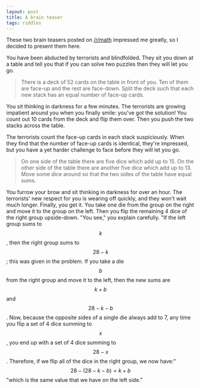 ```yaml
---
layout: post
title: A brain teaser
tags: riddles
---
```


These two brain teasers posted on [/r/math](http://reddit.com/r/math/) impressed me greatly, so I decided to present them here.

You have been abducted by terrorists and blindfolded. They sit you down at a table and tell you that if you can solve two puzzles then they will let you go.

> There is a deck of 52 cards on the table in front of you. Ten of them are face-up and the rest are face-down. Split the deck such that each new stack has an equal number of face-up cards.

You sit thinking in darkness for a few minutes. The terrorists are growing impatient around you when you finally smile: you've got the solution! You count out 10 cards from the deck and flip them over. Then you push the two stacks across the table.

The terrorists count the face-up cards in each stack suspiciously. When they find that the number of face-up cards is identical, they're impressed, but you have a yet harder challenge to face before they will let you go.

> On one side of the table there are five dice which add up to 15. On the other side of the table there are another five dice which add up to 13. Move some dice around so that the two sides of the table have equal sums.

You furrow your brow and sit thinking in darkness for over an hour. The terrorists' new respect for you is wearing off quickly, and they won't wait much longer. Finally, you get it. You take one die from the group on the right and move it to the group on the left. Then you flip the remaining 4 dice of the right group upside-down. "You see," you explain carefully. "If the left group sums to $$k$$, then the right group sums to $$28-k$$; this was given in the problem. If you take a die $$b$$ from the right group and move it to the left, then the new sums are $$k+b$$ and $$28-k-b$$. Now, because the opposite sides of a single die always add to 7, any time you flip a set of 4 dice summing to $$x$$, you end up with a set of 4 dice summing to $$28-x$$. Therefore, if we flip all of the dice in the right group, we now have:" $$28-(28-k-b)=k+b$$ "which is the same value that we have on the left side."
